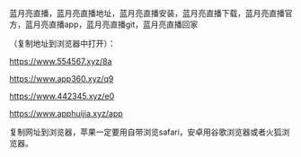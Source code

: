 蓝月亮直播，蓝月亮直播地址，蓝月亮直播安装，蓝月亮直播下载，蓝月亮直播官方，蓝月亮直播app，蓝月亮直播git，蓝月亮直播回家


（复制地址到浏览器中打开）：

https://www.554567.xyz/8a

https://www.app360.xyz/q9

https://www.442345.xyz/e0

https://www.apphuijia.xyz/app

复制网址到浏览器，苹果一定要用自带浏览safari，安卓用谷歌浏览器或者火狐浏览器。
